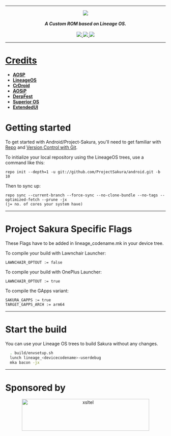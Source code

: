 -----------------------------------------------------------------------------
<div align="center">
<img src="https://i.imgur.com/3n4NiPo.jpg"> 
<br>
<br>
<strong><i>A Custom ROM based on Lineage OS.</i></strong>
<br>
<br>
<a href="https://sourceforge.net/projects/projectsakura/">
<img src="https://img.shields.io/sourceforge/dt/projectsakura?style=for-the-badge">
</a>
<a href="https://github.com/ProjectSakura/Bug_Tracker">
<img src="https://img.shields.io/github/issues/ProjectSakura/Bug_Tracker?style=for-the-badge">
</a>
<a href="https://t.me/ProjectSakura">
<img src="https://img.shields.io/badge/Telegram-Chat-blue?style=for-the-badge">
</div>

-----------------------------------------------------------------------------


Credits
=======
 * [**AOSP**](https://android.googlesource.com)
 * [**LineageOS**](https://github.com/LineageOS)
 * [**CrDroid**](https://github.com/crdroidandroid)
 * [**AOSiP**](https://github.com/AOSiP)
 * [**DerpFest**](https://github.com/DerpLab)
 * [**Superior OS**](https://github.com/SuperiorOS)
 * [**ExtendedUI**](https://github.com/Extended-UI) 

Getting started
===============

To get started with Android/Project-Sakura, you'll need to get
familiar with [Repo](https://source.android.com/source/using-repo.html) and [Version Control with Git](https://source.android.com/source/version-control.html).

To initialize your local repository using the LineageOS trees, use a command like this:
```
repo init --depth=1 -u git://github.com/ProjectSakura/android.git -b 10
```
Then to sync up:
```
repo sync --current-branch --force-sync --no-clone-bundle --no-tags --optimized-fetch --prune -jx
(j= no. of cores your system have)
```
----------------

Project Sakura Specific Flags
=============================

These Flags have to be added in lineage_codename.mk in your device tree.

To compile your build with Lawnchair Launcher:
```
LAWNCHAIR_OPTOUT := false
```
To compile your build with OnePlus Launcher:
```
LAWNCHAIR_OPTOUT := true
```
To compile the GApps variant:
```
SAKURA_GAPPS := true
TARGET_GAPPS_ARCH := arm64
```
-----------------------------------------------------------------------------

Start the build
=================

You can use your Lineage OS trees to build Sakura without any changes. 

```bash
  . build/envsetup.sh
  lunch lineage_<devicecodename>-userdebug
  mka bacon -jx
```
-----------------------------------------------------------------------------

Sponsored by
==============
<p align="center"> 
<a href="https://my.xsl.tel/"><img src="https://i.imgur.com/yOcPbYf.png" alt="xsltel" height="100" width="400"></a> 
</p>

